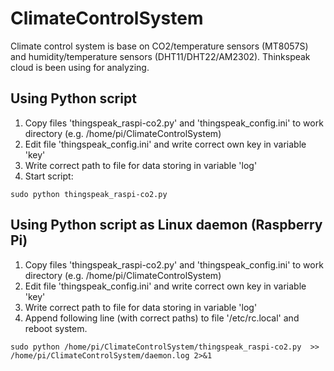 # ClimateControlSystem
Climate control system is base on CO2/temperature sensors (MT8057S) and humidity/temperature sensors (DHT11/DHT22/AM2302). Thinkspeak cloud is been using for analyzing. 

## Using Python script

1. Copy files 'thingspeak_raspi-co2.py' and 'thingspeak_config.ini' to work directory (e.g. /home/pi/ClimateControlSystem)
1. Edit file 'thingspeak_config.ini' and write correct own key in variable 'key'
1. Write correct path to file for data storing in variable 'log'
1. Start script:

```
sudo python thingspeak_raspi-co2.py
```

## Using Python script as Linux daemon (Raspberry Pi)

1. Copy files 'thingspeak_raspi-co2.py' and 'thingspeak_config.ini' to work directory (e.g. /home/pi/ClimateControlSystem)
1. Edit file 'thingspeak_config.ini' and write correct own key in variable 'key'
1. Write correct path to file for data storing in variable 'log'
1. Append following line (with correct paths) to file '/etc/rc.local' and reboot system.

```
sudo python /home/pi/ClimateControlSystem/thingspeak_raspi-co2.py  >> /home/pi/ClimateControlSystem/daemon.log 2>&1
```
